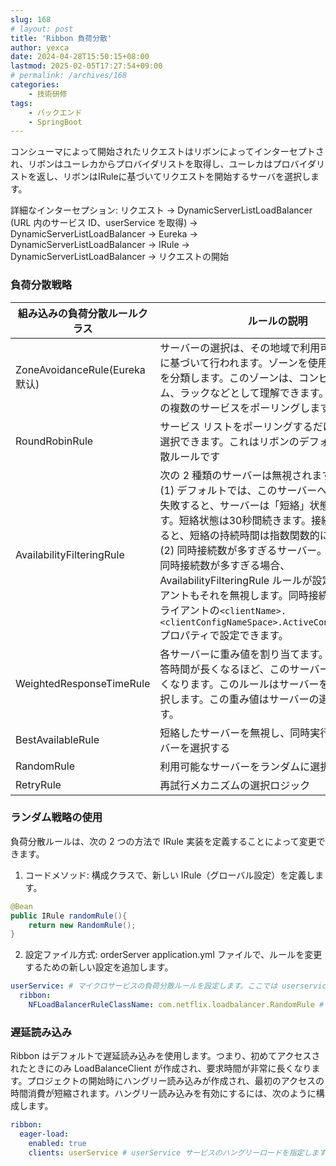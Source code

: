 ```yaml
---
slug: 168
# layout: post
title: 'Ribbon 負荷分散'
author: yexca
date: 2024-04-28T15:50:15+08:00
lastmod: 2025-02-05T17:27:54+09:00
# permalink: /archives/168
categories:
    - 技術研修
tags:
    - バックエンド
    - SpringBoot
--- 
```


コンシューマによって開始されたリクエストはリボンによってインターセプトされ、リボンはユーレカからプロバイダリストを取得し、ユーレカはプロバイダリストを返し、リボンはIRuleに基づいてリクエストを開始するサーバを選択します。

詳細なインターセプション: リクエスト -> DynamicServerListLoadBalancer (URL 内のサービス ID、userService を取得) -> DynamicServerListLoadBalancer -> Eureka -> DynamicServerListLoadBalancer -> IRule -> DynamicServerListLoadBalancer -> リクエストの開始

### 負荷分散戦略

| 組み込みの負荷分散ルールクラス | ルールの説明                                                 |
| ------------------------------ | ------------------------------------------------------------ |
| ZoneAvoidanceRule(Eureka 默认) | サーバーの選択は、その地域で利用可能なサーバーに基づいて行われます。ゾーンを使用してサーバーを分類します。このゾーンは、コンピューター ルーム、ラックなどとして理解できます。次にゾーン内の複数のサービスをポーリングします |
| RoundRobinRule                 | サービス リストをポーリングするだけでサーバーを選択できます。これはリボンのデフォルトの負荷分散ルールです |
| AvailabilityFilteringRule      | 次の 2 種類のサーバーは無視されます:<br/> (1) デフォルトでは、このサーバーへの接続が 3 回失敗すると、サーバーは「短絡」状態に設定されます。短絡状態は30秒間続きます。接続が再度失敗すると、短絡の持続時間は指数関数的に増加します。<br/> (2) 同時接続数が多すぎるサーバー。サーバーへの同時接続数が多すぎる場合、AvailabilityFilteringRule ルールが設定されたクライアントもそれを無視します。同時接続の上限は、クライアントの`<clientName>.<clientConfigNameSpace>.ActiveConnectionsLimit`プロパティで設定できます。 |
| WeightedResponseTimeRule       | 各サーバーに重み値を割り当てます。サーバーの応答時間が長くなるほど、このサーバーの重みは小さくなります。このルールはサーバーをランダムに選択します。この重み値はサーバーの選択に影響します。 |
| BestAvailableRule              | 短絡したサーバーを無視し、同時実行性の低いサーバーを選択する |
| RandomRule                     | 利用可能なサーバーをランダムに選択                           |
| RetryRule                      | 再試行メカニズムの選択ロジック                               |

### ランダム戦略の使用

負荷分散ルールは、次の 2 つの方法で IRule 実装を定義することによって変更できます。

1. コードメソッド: 構成クラスで、新しい IRule（グローバル設定）を定義します。

```java
@Bean
public IRule randomRule(){
    return new RandomRule();
}
```

2. 設定ファイル方式: orderServer application.yml ファイルで、ルールを変更するための新しい設定を追加します。

```yml
userService: # マイクロサービスの負荷分散ルールを設定します。ここでは userservice サービスです
  ribbon:
    NFLoadBalancerRuleClassName: com.netflix.loadbalancer.RandomRule # 負荷分散ルール
```

### 遅延読み込み

Ribbon はデフォルトで遅延読み込みを使用します。つまり、初めてアクセスされたときにのみ LoadBalanceClient が作成され、要求時間が非常に長くなります。プロジェクトの開始時にハングリー読み込みが作成され、最初のアクセスの時間消費が短縮されます。ハングリー読み込みを有効にするには、次のように構成します。

```yml
ribbon:
  eager-load:
    enabled: true
    clients: userService # userService サービスのハングリーロードを指定します
```
